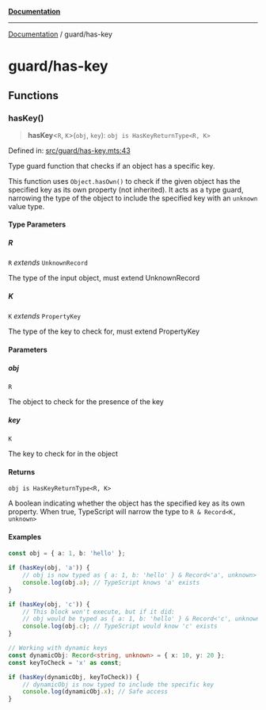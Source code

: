 [**Documentation**](../README.md)

---

[Documentation](../README.md) / guard/has-key

# guard/has-key

## Functions

### hasKey()

> **hasKey**\<`R`, `K`\>(`obj`, `key`): `obj is HasKeyReturnType<R, K>`

Defined in: [src/guard/has-key.mts:43](https://github.com/noshiro-pf/ts-verified/blob/main/src/guard/has-key.mts#L43)

Type guard function that checks if an object has a specific key.

This function uses `Object.hasOwn()` to check if the given object has the specified key
as its own property (not inherited). It acts as a type guard, narrowing the type of the
object to include the specified key with an `unknown` value type.

#### Type Parameters

##### R

`R` _extends_ `UnknownRecord`

The type of the input object, must extend UnknownRecord

##### K

`K` _extends_ `PropertyKey`

The type of the key to check for, must extend PropertyKey

#### Parameters

##### obj

`R`

The object to check for the presence of the key

##### key

`K`

The key to check for in the object

#### Returns

`obj is HasKeyReturnType<R, K>`

A boolean indicating whether the object has the specified key as its own property.
When true, TypeScript will narrow the type to `R & Record<K, unknown>`

#### Examples

```typescript
const obj = { a: 1, b: 'hello' };

if (hasKey(obj, 'a')) {
    // obj is now typed as { a: 1, b: 'hello' } & Record<'a', unknown>
    console.log(obj.a); // TypeScript knows 'a' exists
}

if (hasKey(obj, 'c')) {
    // This block won't execute, but if it did:
    // obj would be typed as { a: 1, b: 'hello' } & Record<'c', unknown>
    console.log(obj.c); // TypeScript would know 'c' exists
}
```

```typescript
// Working with dynamic keys
const dynamicObj: Record<string, unknown> = { x: 10, y: 20 };
const keyToCheck = 'x' as const;

if (hasKey(dynamicObj, keyToCheck)) {
    // dynamicObj is now typed to include the specific key
    console.log(dynamicObj.x); // Safe access
}
```
